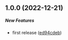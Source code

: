 ## 1.0.0 (2022-12-21)

##### New Features

*  first release ([ed94cdeb](https://github.com/Cadienvan/ab-test-fn/commit/ed94cdeb8574d5804db07f8c65359a176583e5d6))

